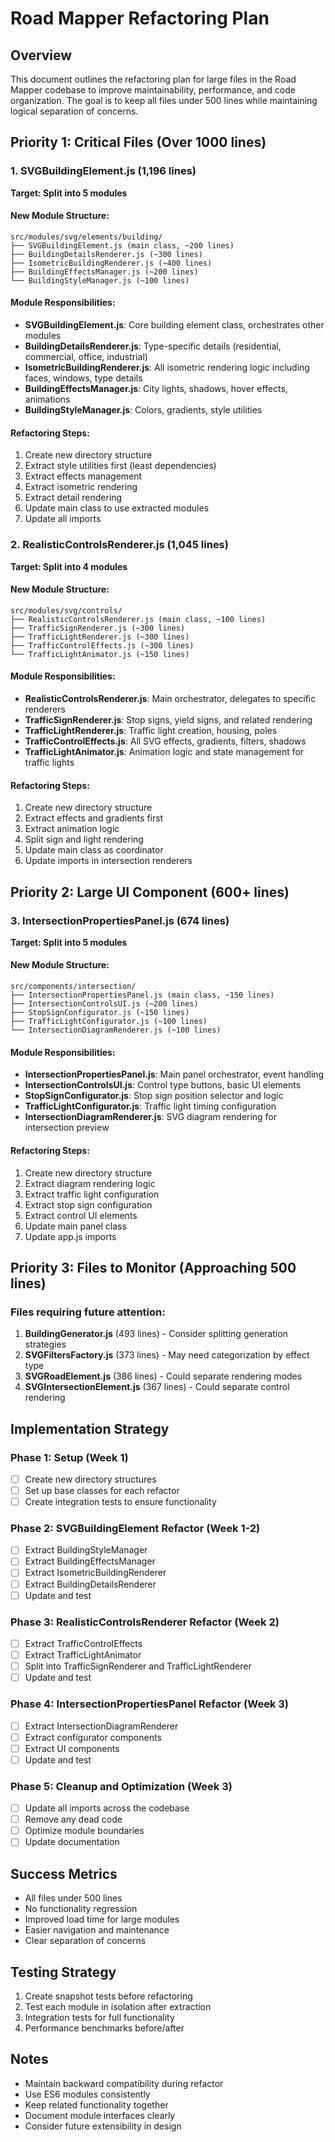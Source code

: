 # Road Mapper Refactoring Plan

## Overview
This document outlines the refactoring plan for large files in the Road Mapper codebase to improve maintainability, performance, and code organization. The goal is to keep all files under 500 lines while maintaining logical separation of concerns.

## Priority 1: Critical Files (Over 1000 lines)

### 1. SVGBuildingElement.js (1,196 lines)
**Target: Split into 5 modules**

#### New Module Structure:
```
src/modules/svg/elements/building/
├── SVGBuildingElement.js (main class, ~200 lines)
├── BuildingDetailsRenderer.js (~300 lines)
├── IsometricBuildingRenderer.js (~400 lines)
├── BuildingEffectsManager.js (~200 lines)
└── BuildingStyleManager.js (~100 lines)
```

#### Module Responsibilities:
- **SVGBuildingElement.js**: Core building element class, orchestrates other modules
- **BuildingDetailsRenderer.js**: Type-specific details (residential, commercial, office, industrial)
- **IsometricBuildingRenderer.js**: All isometric rendering logic including faces, windows, type details
- **BuildingEffectsManager.js**: City lights, shadows, hover effects, animations
- **BuildingStyleManager.js**: Colors, gradients, style utilities

#### Refactoring Steps:
1. Create new directory structure
2. Extract style utilities first (least dependencies)
3. Extract effects management
4. Extract isometric rendering
5. Extract detail rendering
6. Update main class to use extracted modules
7. Update all imports

### 2. RealisticControlsRenderer.js (1,045 lines)
**Target: Split into 4 modules**

#### New Module Structure:
```
src/modules/svg/controls/
├── RealisticControlsRenderer.js (main class, ~100 lines)
├── TrafficSignRenderer.js (~300 lines)
├── TrafficLightRenderer.js (~300 lines)
├── TrafficControlEffects.js (~300 lines)
└── TrafficLightAnimator.js (~150 lines)
```

#### Module Responsibilities:
- **RealisticControlsRenderer.js**: Main orchestrator, delegates to specific renderers
- **TrafficSignRenderer.js**: Stop signs, yield signs, and related rendering
- **TrafficLightRenderer.js**: Traffic light creation, housing, poles
- **TrafficControlEffects.js**: All SVG effects, gradients, filters, shadows
- **TrafficLightAnimator.js**: Animation logic and state management for traffic lights

#### Refactoring Steps:
1. Create new directory structure
2. Extract effects and gradients first
3. Extract animation logic
4. Split sign and light rendering
5. Update main class as coordinator
6. Update imports in intersection renderers

## Priority 2: Large UI Component (600+ lines)

### 3. IntersectionPropertiesPanel.js (674 lines)
**Target: Split into 5 modules**

#### New Module Structure:
```
src/components/intersection/
├── IntersectionPropertiesPanel.js (main class, ~150 lines)
├── IntersectionControlsUI.js (~200 lines)
├── StopSignConfigurator.js (~150 lines)
├── TrafficLightConfigurator.js (~100 lines)
└── IntersectionDiagramRenderer.js (~100 lines)
```

#### Module Responsibilities:
- **IntersectionPropertiesPanel.js**: Main panel orchestrator, event handling
- **IntersectionControlsUI.js**: Control type buttons, basic UI elements
- **StopSignConfigurator.js**: Stop sign position selector and logic
- **TrafficLightConfigurator.js**: Traffic light timing configuration
- **IntersectionDiagramRenderer.js**: SVG diagram rendering for intersection preview

#### Refactoring Steps:
1. Create new directory structure
2. Extract diagram rendering logic
3. Extract traffic light configuration
4. Extract stop sign configuration
5. Extract control UI elements
6. Update main panel class
7. Update app.js imports

## Priority 3: Files to Monitor (Approaching 500 lines)

### Files requiring future attention:
1. **BuildingGenerator.js** (493 lines) - Consider splitting generation strategies
2. **SVGFiltersFactory.js** (373 lines) - May need categorization by effect type
3. **SVGRoadElement.js** (386 lines) - Could separate rendering modes
4. **SVGIntersectionElement.js** (367 lines) - Could separate control rendering

## Implementation Strategy

### Phase 1: Setup (Week 1)
- [ ] Create new directory structures
- [ ] Set up base classes for each refactor
- [ ] Create integration tests to ensure functionality

### Phase 2: SVGBuildingElement Refactor (Week 1-2)
- [ ] Extract BuildingStyleManager
- [ ] Extract BuildingEffectsManager
- [ ] Extract IsometricBuildingRenderer
- [ ] Extract BuildingDetailsRenderer
- [ ] Update and test

### Phase 3: RealisticControlsRenderer Refactor (Week 2)
- [ ] Extract TrafficControlEffects
- [ ] Extract TrafficLightAnimator
- [ ] Split into TrafficSignRenderer and TrafficLightRenderer
- [ ] Update and test

### Phase 4: IntersectionPropertiesPanel Refactor (Week 3)
- [ ] Extract IntersectionDiagramRenderer
- [ ] Extract configurator components
- [ ] Extract UI components
- [ ] Update and test

### Phase 5: Cleanup and Optimization (Week 3)
- [ ] Update all imports across the codebase
- [ ] Remove any dead code
- [ ] Optimize module boundaries
- [ ] Update documentation

## Success Metrics
- All files under 500 lines
- No functionality regression
- Improved load time for large modules
- Easier navigation and maintenance
- Clear separation of concerns

## Testing Strategy
1. Create snapshot tests before refactoring
2. Test each module in isolation after extraction
3. Integration tests for full functionality
4. Performance benchmarks before/after

## Notes
- Maintain backward compatibility during refactor
- Use ES6 modules consistently
- Keep related functionality together
- Document module interfaces clearly
- Consider future extensibility in design